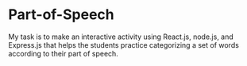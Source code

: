 # Part-of-Speech
My task is to make an interactive activity using React.js, node.js, and Express.js that helps the students practice categorizing a set of words according to their part of speech.
